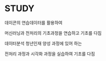 # STUDY

데이콘의 연습데이터를 활용하여 

머신러닝과 전처리의 기초과정을 연습하고 기초를 다짐

데이터분석 청년인재 양성 과정에 있어 하는 

전처리 과정과 시각화 과정을 실습하여 기초를 다짐



